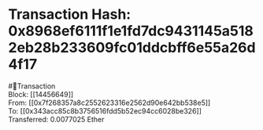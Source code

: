 
Transaction Hash: 0x8968ef6111f1e1fd7dc9431145a5182eb28b233609fc01ddcbff6e55a26d4f17
====================================================================================
  
#💸Transaction  
Block: [[14456649]]  
From: [[0x7f268357a8c2552623316e2562d90e642bb538e5]]  
To: [[0x343acc85c8b3756516fdd5b52ec94cc6028be326]]  
Transferred: 0.0077025 Ether